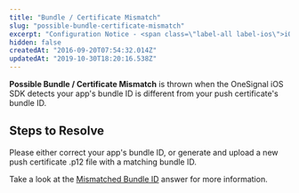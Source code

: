 ```yaml
---
title: "Bundle / Certificate Mismatch"
slug: "possible-bundle-certificate-mismatch"
excerpt: "Configuration Notice - <span class=\"label-all label-ios\">iOS</span>\n<div class=\"tag-all tag-troubleshooting\">Troubleshooting</div> <div class=\"tag-all tag-developers\">For Developers</div>"
hidden: false
createdAt: "2016-09-20T07:54:32.014Z"
updatedAt: "2019-10-30T18:20:16.538Z"
---
```

**Possible Bundle / Certificate Mismatch** is thrown when the OneSignal iOS SDK detects your app's bundle ID is different from your push certificate's bundle ID. 

## Steps to Resolve
Please either correct your app's bundle ID, or generate and upload a new push certificate .p12 file with a matching bundle ID.

Take a look at the [Mismatched Bundle ID](doc:mismatched-bundle-id) answer for more information.